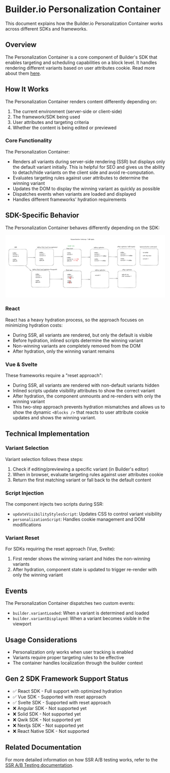 # Builder.io Personalization Container

This document explains how the Builder.io Personalization Container works across different SDKs and frameworks.

## Overview

The Personalization Container is a core component of Builder's SDK that enables targeting and scheduling capabilities on a block level. It handles rendering different variants based on user attributes cookie. Read more about them [here](https://www.builder.io/c/docs/variant-containers).

## How It Works

The Personalization Container renders content differently depending on:

1. The current environment (server-side or client-side)
2. The framework/SDK being used
3. User attributes and targeting criteria
4. Whether the content is being edited or previewed

### Core Functionality

The Personalization Container:

- Renders all variants during server-side rendering (SSR) but displays only the default variant initially. This is helpful for SEO and gives us the ability to detach/hide variants on the client side and avoid re-computation.
- Evaluates targeting rules against user attributes to determine the winning variant
- Updates the DOM to display the winning variant as quickly as possible
- Dispatches events when variants are loaded and displayed
- Handles different frameworks' hydration requirements

## SDK-Specific Behavior

The Personalization Container behaves differently depending on the SDK:

![AB tests and Personalization Containers](./assets/ab-tests-and-vc.png)

### React

React has a heavy hydration process, so the approach focuses on minimizing hydration costs:

- During SSR, all variants are rendered, but only the default is visible
- Before hydration, inlined scripts determine the winning variant
- Non-winning variants are completely removed from the DOM
- After hydration, only the winning variant remains

### Vue & Svelte

These frameworks require a "reset approach":

- During SSR, all variants are rendered with non-default variants hidden
- Inlined scripts update visibility attributes to show the correct variant
- After hydration, the component unmounts and re-renders with only the winning variant
- This two-step approach prevents hydration mismatches and allows us to show the dynamic `<Blocks />` that reacts to user attribute cookie updates and shows the winning variant.

## Technical Implementation

### Variant Selection

Variant selection follows these steps:

1. Check if editing/previewing a specific variant (in Builder's editor)
2. When in browser, evaluate targeting rules against user attributes cookie
3. Return the first matching variant or fall back to the default content

### Script Injection

The component injects two scripts during SSR:

- `updateVisibilityStylesScript`: Updates CSS to control variant visibility
- `personalizationScript`: Handles cookie management and DOM modifications

### Variant Reset

For SDKs requiring the reset approach (Vue, Svelte):

1. First render shows the winning variant and hides the non-winning variants
2. After hydration, component state is updated to trigger re-render with only the winning variant

## Events

The Personalization Container dispatches two custom events:

- `builder.variantLoaded`: When a variant is determined and loaded
- `builder.variantDisplayed`: When a variant becomes visible in the viewport

## Usage Considerations

- Personalization only works when user tracking is enabled
- Variants require proper targeting rules to be effective
- The container handles localization through the builder context

## Gen 2 SDK Framework Support Status

- ✅ React SDK - Full support with optimized hydration
- ✅ Vue SDK - Supported with reset approach
- ✅ Svelte SDK - Supported with reset approach
- ❌ Angular SDK - Not supported yet
- ❌ Solid SDK - Not supported yet
- ❌ Qwik SDK - Not supported yet
- ❌ Nextjs SDK - Not supported yet
- ❌ React Native SDK - Not supported

## Related Documentation

For more detailed information on how SSR A/B testing works, refer to the [SSR A/B Testing documentation](./SSR_AB_TEST.md).
